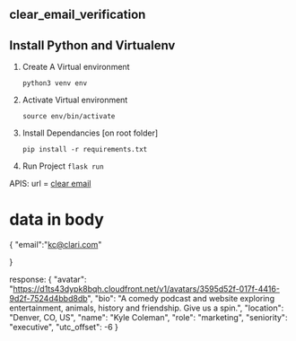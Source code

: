 ## clear_email_verification

## Install Python and Virtualenv

1. Create A Virtual environment
   
   ```python3 venv env```

2. Activate Virtual environment
   
    ``` source env/bin/activate ```
3. Install Dependancies [on root folder]

    ```pip install -r requirements.txt```
4. Run Project
    ``flask run``

APIS:
url = [clear email](http://127.0.0.1:5000/clear_email)

# data in body  

{
    "email":"kc@clari.com"

}

response:
{
    "avatar": "https://d1ts43dypk8bqh.cloudfront.net/v1/avatars/3595d52f-017f-4416-9d2f-7524d4bbd8db",
    "bio": "A comedy podcast and website exploring entertainment, animals, history and friendship. Give us a spin.",
    "location": "Denver, CO, US",
    "name": "Kyle Coleman",
    "role": "marketing",
    "seniority": "executive",
    "utc_offset": -6
}
